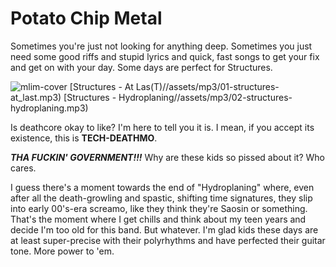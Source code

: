 # Potato Chip Metal

Sometimes you're just not looking for anything deep. Sometimes you just need some good riffs and stupid lyrics and quick, fast songs to get your fix and get on with your day. Some days are perfect for Structures.

![mlim-cover](/1319197641_61vz9jyuf8l.jpg "What&#039;s your favorite arithmetic symbol?")
[Structures - At Las(T)//assets/mp3/01-structures-at_last.mp3)
[Structures - Hydroplaning//assets/mp3/02-structures-hydroplaning.mp3)

Is deathcore okay to like? I'm here to tell you it is. I mean, if you accept its existence, this is **TECH-DEATHMO**.

_**THA FUCKIN' GOVERNMENT!!!**_ Why are these kids so pissed about it? Who cares.

I guess there's a moment towards the end of "Hydroplaning" where, even after all the death-growling and spastic, shifting time signatures, they slip into early 00's-era screamo, like they think they're Saosin or something. That's the moment where I get chills and think about my teen years and decide I'm too old for this band. But whatever. I'm glad kids these days are at least super-precise with their polyrhythms and have perfected their guitar tone. More power to 'em.
